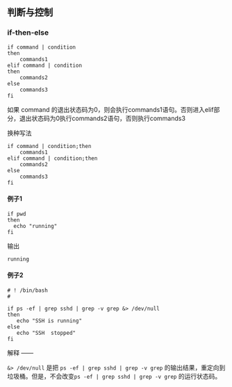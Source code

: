 ## 判断与控制

### if-then-else

```shell
if command | condition
then
    commands1
elif command | condition
then
    commands2
else
	commands3
fi
```

如果 command 的退出状态码为0，则会执行commands1语句。否则进入elif部分，退出状态码为0执行commands2语句，否则执行commands3

换种写法

```
if command | condition;then
    commands1
elif command | condition;then
    commands2
else
	commands3
fi
```

#### 例子1

```
if pwd
then
  echo "running"
fi
```

输出

```
running
```

#### 例子2

```
# ! /bin/bash
#

if ps -ef | grep sshd | grep -v grep &> /dev/null
then
   echo "SSH is running"
else
   echo "SSH  stopped"
fi

```

解释 ——

`&> /dev/null` 是把 `ps -ef | grep sshd | grep -v grep` 的输出结果，重定向到垃圾桶。但是，不会改变`ps -ef | grep sshd | grep -v grep` 的运行状态码。





